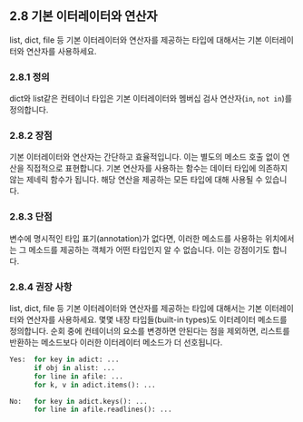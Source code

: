 ## 2.8 기본 이터레이터와 연산자
list, dict, file 등 기본 이터레이터와 연산자를 제공하는 타입에 대해서는 기본 이터레이터와 연산자를 사용하세요.

### 2.8.1 정의
dict와 list같은 컨테이너 타입은 기본 이터레이터와 멤버십 검사 연산자(`in`, `not in`)를 정의합니다.

### 2.8.2 장점
기본 이터레이터와 연산자는 간단하고 효율적입니다. 이는 별도의 메소드 호출 없이 연산을 직접적으로 표현합니다. 기본 연산자를 사용하는 함수는 데이터 타입에 의존하지 않는 제네릭 함수가 됩니다. 해당 연산을 제공하는 모든 타입에 대해 사용될 수 있습니다.

### 2.8.3 단점
변수에 명시적인 타입 표기(annotation)가 없다면, 이러한 메소드를 사용하는 위치에서는 그 메소드를 제공하는 객체가 어떤 타입인지 알 수 없습니다. 이는 강점이기도 합니다.

### 2.8.4 권장 사항
list, dict, file 등 기본 이터레이터와 연산자를 제공하는 타입에 대해서는 기본 이터레이터와 연산자를 사용하세요. 몇몇 내장 타입들(built-in types)도 이터레이터 메소드를 정의합니다. 순회 중에 컨테이너의 요소를 변경하면 안된다는 점을 제외하면, 리스트를 반환하는 메소드보다 이러한 이터레이터 메소드가 더 선호됩니다.

```python
Yes:  for key in adict: ...
      if obj in alist: ...
      for line in afile: ...
      for k, v in adict.items(): ...
```
```python
No:   for key in adict.keys(): ...
      for line in afile.readlines(): ...
```